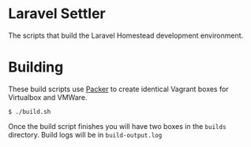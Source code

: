 # Laravel Settler

The scripts that build the Laravel Homestead development environment.

# Building

These build scripts use [Packer](https://packer.io) to create identical Vagrant boxes for Virtualbox and VMWare.

```
$ ./build.sh
```

Once the build script finishes you will have two boxes in the `builds` directory. Build logs will be in `build-output.log`
